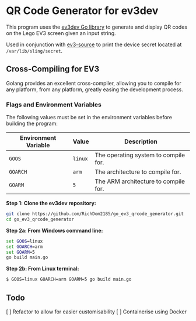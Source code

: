 # QR Code Generator for ev3dev

This program uses the [ev3dev Go library](https://github.com/ev3go/ev3dev) to generate and display QR codes on the Lego EV3 screen given an input string.

Used in conjunction with [ev3-source](https://github.com/source-academy/ev3-source) to print the device secret located at `/var/lib/sling/secret`.

## Cross-Compiling for EV3

Golang provides an excellent cross-compiler, allowing you to compile for any platform, from any platform, greatly easing the development process.

### Flags and Environment Variables

The following values must be set in the environment variables before building the program:

| Environment Variable | Value   | Description                          |
| -------------------- | ------- | ------------------------------------ |
| `GOOS`               | `linux` | The operating system to compile for. |
| `GOARCH`             | `arm`   | The architecture to compile for.     |
| `GOARM`              | `5`     | The ARM architecture to compile for. |

**Step 1: Clone the ev3dev repository:**

```bash
git clone https://github.com/RichDom2185/go_ev3_qrcode_generator.git
cd go_ev3_qrcode_generator
```

**Step 2a: From Windows command line:**

```cmd
set GOOS=linux
set GOARCH=arm
set GOARM=5
go build main.go
```

**Step 2b: From Linux terminal:**

```bash
$ GOOS=linux GOARCH=arm GOARM=5 go build main.go
```

## Todo
[ ] Refactor to allow for easier customisability
[ ] Containerise using Docker